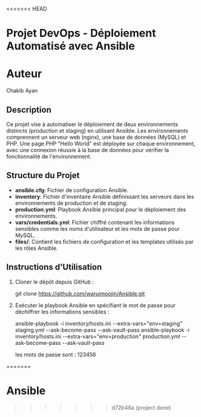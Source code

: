 <<<<<<< HEAD
# Projet DevOps - Déploiement Automatisé avec Ansible

# Auteur
Chakib Ayan

## Description
Ce projet vise à automatiser le déploiement de deux environnements distincts (production et staging) en utilisant Ansible. Les environnements comprennent un serveur web (nginx), une base de données (MySQL) et PHP. Une page PHP "Hello World" est déployée sur chaque environnement, avec une connexion réussie à la base de données pour vérifier la fonctionnalité de l'environnement.

## Structure du Projet
- **ansible.cfg**: Fichier de configuration Ansible.
- **inventory**: Fichier d'inventaire Ansible définissant les serveurs dans les environnements de production et de staging.
- **production.yml**: Playbook Ansible principal pour le déploiement des environnements.
- **vars/credentials.yml**: Fichier chiffré contenant les informations sensibles comme les noms d'utilisateur et les mots de passe pour MySQL.
- **files/**: Contient les fichiers de configuration et les templates utilisés par les rôles Ansible.


## Instructions d'Utilisation
1. Cloner le dépôt depuis GitHub :
  
   git clone https://github.com/waruimoojin/Ansible.git
   
   
3. Exécuter le playbook Ansible en spécifiant le mot de passe pour déchiffrer les informations sensibles :
   
   ansible-playbook -i inventory/hosts.ini --extra-vars="env=staging" staging.yml --ask-become-pass --ask-vault-pass
   ansible-playbook -i inventory/hosts.ini --extra-vars="env=production" production.yml --ask-become-pass --ask-vault-pass

   les mots de passe sont : 123456
   

=======
# Ansible
>>>>>>> d72b48a (project done)
